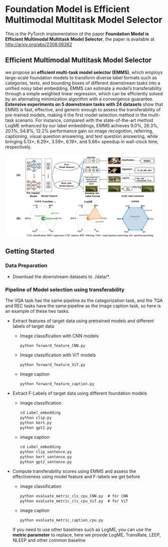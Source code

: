 # Foundation Model is Efficient Multimodal Multitask Model Selector

This is the PyTorch implementation of the paper **Foundation Model is Efficient Multimodal Multitask Model Selector**, the paper is available at http://arxiv.org/abs/2308.06262



## Efficient Multimodal Multitask Model Selector

we propose an **efficient multi-task model selector (EMMS)**, which employs large-scale foundation models to transform diverse label formats such as categories, texts, and bounding boxes of different downstream tasks into a unified noisy label embedding. EMMS can estimate a model’s transferability through a simple weighted linear regression, which can be efficiently solved by an alternating minimization algorithm with a convergence guarantee. **Extensive experiments on 5 downstream tasks with 24 datasets** show that EMMS is fast, effective, and generic enough to assess the transferability of pre-trained models, making it the first model selection method in the multi-task scenario. For instance, compared with the state-of-the-art method LogME enhanced by our label embeddings, EMMS achieves 9.0%, 26.3%, 20.1%, 54.8%, 12.2% performance gain on image recognition, referring, captioning, visual question answering, and text question answering, while bringing 5.13×, 6.29×, 3.59×, 6.19×, and 5.66× speedup in wall-clock time, respectively. 

<div align=center><img src="EMMS.png"></div>


## Getting Started

### Data Preparation

- Download the downstream datasets to ./data/*.

### Pipeline of Model selection using transferability

The VQA task has the same pipeline as the categorization task, and the TQA and REC tasks have the same pipeline as the image caption task, so here is an example of these two tasks.

- Extract features of target data using pretrained models and different labels of target data

  - Image classification with CNN models

    ```
    python forward_feature_CNN.py
    ```

  - Image classification with ViT models

    ```
    python forward_feature_ViT.py
    ```

  - Image caption

    ```
    python forward_feature_caption.py
    ```

- Extract F-Labels of target data using different foundation models

  - image classification

    ```
    cd Label_embedding
    python clip.py
    python bert.py
    python gpt2.py
    ```

  - image caption

    ```
    cd Label_embedding
    python clip_sentence.py
    python bert_sentence.py
    python gpt2_sentence.py
    ```

- Compute transferability scores using EMMS and assess the effectiveness using model feature and F-labels we get before

  - image classification

    ```
    python evaluate_metric_cls_cpu_CNN.py  # for CNN
    python evaluate_metric_cls_cpu_ViT.py  # for ViT
    ```

  - image caption

    ```
    python evaluate_metric_caption_cpu.py
    ```

  If you need to use other baselines such as LogME, you can use the **metric parameter** to replace, here we provide LogME, TransRate, LEEP, NLEEP and other common baseline

